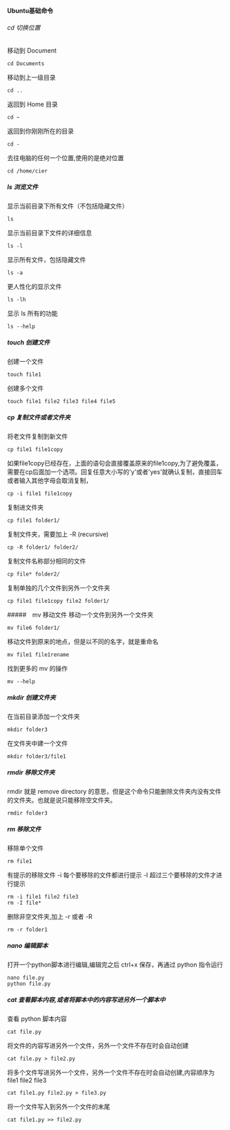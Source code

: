 #### Ubuntu基础命令
###### cd 切换位置
移动到 Document
```
cd Documents
```
移动到上一级目录
```
cd ..
```
返回到 Home 目录
```
cd ~
```
返回到你刚刚所在的目录
```
cd -
```
去往电脑的任何一个位置,使用的是绝对位置
```
cd /home/cier
```
##### ls 浏览文件
显示当前目录下所有文件（不包括隐藏文件）
```
ls
```
显示当前目录下文件的详细信息
```
ls -l
```
显示所有文件，包括隐藏文件
```
ls -a
```
更人性化的显示文件
```
ls -lh
```
显示 ls 所有的功能
```
ls --help
```
##### touch 创建文件
创建一个文件
```
touch file1
```
创建多个文件
```
touch file1 file2 file3 file4 file5
```
##### cp 复制文件或者文件夹
将老文件复制到新文件
```
cp file1 file1copy
```
如果file1copy已经存在，上面的语句会直接覆盖原来的file1copy,为了避免覆盖，需要在cp后面加一个选项。回复任意大小写的'y'或者'yes'就确认复制，直接回车或者输入其他字母会取消复制，
```
cp -i file1 file1copy
```
复制进文件夹
```
cp file1 folder1/
```
复制文件夹，需要加上 -R (recursive)
```
cp -R folder1/ folder2/
```
复制文件名称部分相同的文件
```
cp file* folder2/
```
复制单独的几个文件到另外一个文件夹
```
cp file1 file1copy file2 folder1/
```
#####　mv 移动文件
移动一个文件到另外一个文件夹
```
mv file6 folder1/
```
移动文件到原来的地点，但是以不同的名字，就是重命名
```
mv file1 file1rename
```
找到更多的 mv 的操作
```
mv --help
```
##### mkdir 创建文件夹
在当前目录添加一个文件夹
```
mkdir folder3
```
在文件夹中建一个文件
```
mkdir folder3/file1
```
##### rmdir 移除文件夹
rmdir 就是 remove directory 的意思，但是这个命令只能删除文件夹内没有文件的文件夹。也就是说只能移除空文件夹。
```
rmdir folder3
```
##### rm 移除文件
移除单个文件
```
rm file1
```
有提示的移除文件
-i 每个要移除的文件都进行提示
-I 超过三个要移除的文件才进行提示
```
rm -i file1 file2 file3
rm -I file*
```
删除非空文件夹,加上 -r 或者 -R
```
rm -r folder1
```
##### nano 编辑脚本
打开一个python脚本进行编辑,编辑完之后 ctrl+x 保存，再通过 python 指令运行
```
nano file.py
python file.py
```
##### cat 查看脚本内容,或者将脚本中的内容写进另外一个脚本中
查看 python 脚本内容
```
cat file.py
```
将文件的内容写进另外一个文件，另外一个文件不存在时会自动创建
```
cat file.py > file2.py
```
将多个文件写进另外一个文件，另外一个文件不存在时会自动创建,内容顺序为 file1 file2 file3
```
cat file1.py file2.py > file3.py
```
将一个文件写入到另外一个文件的末尾
```
cat file1.py >> file2.py
```
